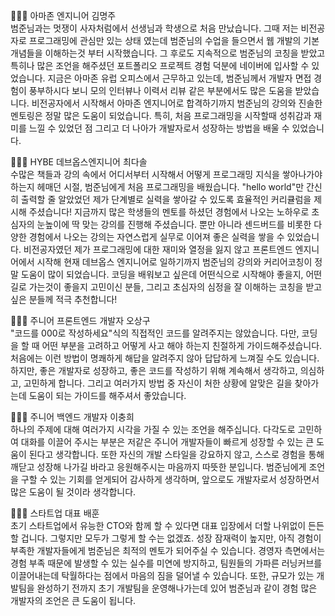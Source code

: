 👩🏻‍💻 아마존 엔지니어 김명주  
범준님과는 멋쟁이 사자처럼에서 선생님과 학생으로 처음 만났습니다. 그때 저는 비전공자로 프로그래밍에 관심만 있는 상태 였는데 범준님의 수업을 들으면서 웹 개발의 기본 개념들을 이해하는것 부터 시작했습니다. 그 후로도 지속적으로 범준님의 코칭을 받았고 특히나 많은 조언을 해주셨던 포트폴리오 프로젝트 경험 덕분에 네이버에 입사할 수 있었습니다. 지금은 아마존 유럽 오피스에서 근무하고 있는데, 범준님께서 개발자 면접 경험이 풍부하시다 보니 모의 인터뷰나 이력서 리뷰 같은 부분에서도 많은 도움을 받았습니다.
비전공자에서 시작해서 아마존 엔지니어로 합격하기까지 범준님의 강의와 진솔한 멘토링은 정말 많은 도움이 되었습니다. 특히, 처음 프로그래밍을 시작할때 성취감과 재미를 느낄 수 있었던 점 그리고 더 나아가 개발자로서 성장하는 방법을 배울 수 있었습니다.

👩🏻‍💻 HYBE 데브옵스엔지니어 최다솔  
수많은 책들과 강의 속에서 어디서부터 시작해서 어떻게 프로그래밍 지식을 쌓아나가야하는지 헤매던 시절, 범준님에게 처음 프로그래밍을 배웠습니다. "hello world"만 간신히 출력할 줄 알았었던 제가 단계별로 실력을 쌓아갈 수 있도록 효율적인 커리큘럼을 제시해 주셨습니다!
지금까지 많은 학생들의 멘토를 하셨던 경험에서 나오는 노하우로 초심자의 눈높이에 딱 맞는 강의를 진행해 주셨습니다. 뿐만 아니라 센드버드를 비롯한 다양한 경험에서 나오는 강의는 자연스럽게 실무로 이어져 좋은 실력을 쌓을 수 있었습니다.
비전공자였던 제가 프로그래밍에 대한 재미와 열정을 잃지 않고 프론트엔드 엔지니어에서 시작해 현재 데브옵스 엔지니어로 일하기까지 범준님의 강의와 커리어코칭이 정말 도움이 많이 되었습니다. 코딩을 배워보고 싶은데 어떤식으로 시작해야 좋을지, 어떤 길로 가는것이 좋을지 고민이신 분들, 그리고 초심자의 심정을 잘 이해하는 코칭을 받고 싶은 분들께 적극 추천합니다!

🧑🏻‍💻 주니어 프론트엔드 개발자 오상구  
"코드를 000로 작성하세요"식의 직접적인 코드를 알려주지는 않았습니다. 다만, 코딩을 할 때 어떤 부분을 고려하고 어떻게 사고 해야 하는지 친절하게 가이드해주셨습니다. 
처음에는 이런 방법이 명쾌하게 해답을 알려주지 않아 답답하게 느껴질 수도 있습니다. 하지만, 좋은 개발자로 성장하고, 좋은 코드를 작성하기 위해 계속해서 생각하고, 의심하고, 고민하게 합니다. 그리고 여러가지 방법 중 자신이 처한 상황에 알맞은 길을 찾아가는데 도움이 되는 가이드를 해주셔서 좋았습니다. 

🧑🏻‍💻 주니어 백엔드 개발자 이충희  
하나의 주제에 대해 여러가지 시각을 가질 수 있는 조언을 해주십니다. 다각도로 고민하여 대화를 이끌어 주시는 부분은 저같은 주니어 개발자들이 빠르게 성장할 수 있는 큰 도움이 된다고 생각합니다. 또한 자신의 개발 스타일을 강요하지 않고, 스스로 경험을 통해 깨닫고 성장해 나가길 바라고 응원해주시는 마음까지 따뜻한 분입니다. 범준님에게 조언을 구할 수 있는 기회를 얻게되어 감사하게 생각하며, 앞으로도 개발자로서 성장하면서 많은 도움이 될 것이라 생각합니다. 

👨🏻‍💼 스타트업 대표 배훈  
초기 스타트업에서 유능한 CTO와 함께 할 수 있다면 대표 입장에서 더할 나위없이 든든할 겁니다. 그렇지만 모두가 그렇게 할 수는 없겠죠. 성장 잠재력이 높지만, 아직 경험이 부족한 개발자들에게 범준님은 최적의 멘토가 되어주실 수 있습니다. 
경영자 측면에서는 경험 부족 때문에 발생할 수 있는 실수를 미연에 방지하고, 팀원들의 가파른 러닝커브를 이끌어내는데 탁월하다는 점에서 마음의 짐을 덜어낼 수 있습니다. 또한, 규모가 있는 개발팀을 완성하기 전까지 초기 개발팀을 운영해나가는데 있어 범준님과 같이 경험 많은 개발자의 조언은 큰 도움이 됩니다. 

